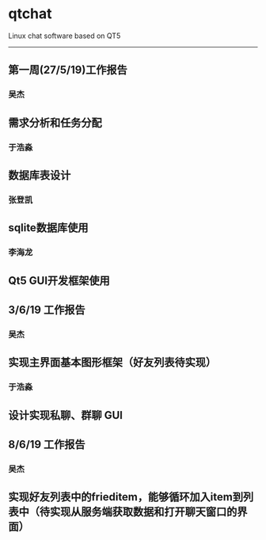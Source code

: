# qtchat
Linux chat software based on QT5
***
## 第一周(27/5/19)工作报告
### 吴杰
需求分析和任务分配
---

### 于浩淼
数据库表设计
---

### 张登凯
sqlite数据库使用
---

### 李海龙
Qt5 GUI开发框架使用
---

## 3/6/19 工作报告
### 吴杰
实现主界面基本图形框架（好友列表待实现）
---
### 于浩淼
设计实现私聊、群聊 GUI
---

## 8/6/19 工作报告
### 吴杰
实现好友列表中的frieditem，能够循环加入item到列表中（待实现从服务端获取数据和打开聊天窗口的界面）
---
